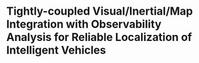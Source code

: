 # Tightly-coupled Visual/Inertial/Map Integration with Observability Analysis for Reliable Localization of Intelligent Vehicles
